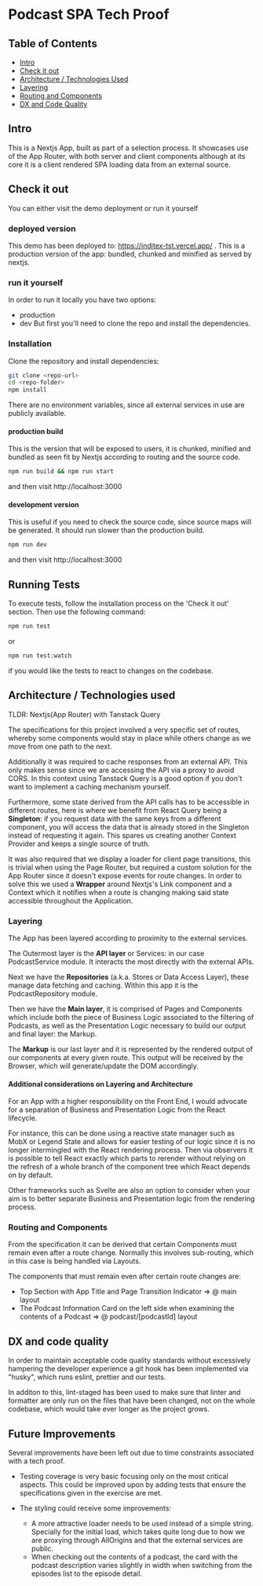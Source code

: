 # Podcast SPA Tech Proof

## Table of Contents

- [Intro](#intro)
- [Check it out](#check-it-out)
- [Architecture / Technologies Used](#architecture--technologies-used)
- [Layering](#layering)
- [Routing and Components](#routing-and-components)
- [DX and Code Quality](#dx-and-code-quality)

## Intro

This is a Nextjs App, built as part of a selection process. It showcases use of the App Router, with both server and client components although at its core it is a client rendered SPA loading data from an external source.

## Check it out

You can either visit the demo deployment or run it yourself

### deployed version

This demo has been deployed to: https://inditex-tst.vercel.app/ . This is a production version of the app: bundled, chunked and minified as served by nextjs.

### run it yourself

In order to run it locally you have two options:

- production
- dev
  But first you'll need to clone the repo and install the dependencies.

### Installation

Clone the repository and install dependencies:

```bash
git clone <repo-url>
cd <repo-folder>
npm install
```

There are no environment variables, since all external services in use are publicly available.

#### production build

This is the version that will be exposed to users, it is chunked, minified and bundled as seen fit by Nextjs according to routing and the source code.

```bash
npm run build && npm run start
```

and then visit http://localhost:3000

#### development version

This is useful if you need to check the source code, since source maps will be generated. It should run slower than the production build.

```bash
npm run dev
```

and then visit http://localhost:3000

## Running Tests

To execute tests, follow the installation process on the 'Check it out' section. Then use the following command:

```bash
npm run test
```

or

```bash
npm run test:watch
```

if you would like the tests to react to changes on the codebase.

## Architecture / Technologies used

TLDR: Nextjs(App Router) with Tanstack Query

The specifications for this project involved a very specific set of routes, whereby some components would stay in place while others change as we move from one path to the next.

Additionally it was required to cache responses from an external API. This only makes sense since we are accessing the API via a proxy to avoid CORS. In this context using Tanstack Query is a good option if you don't want to implement a caching mechanism yourself.

Furthermore, some state derived from the API calls has to be accessible in different routes, here is where we benefit from React Query being a **Singleton**: if you request data with the same keys from a different component, you will access the data that is already stored in the Singleton instead of requesting it again. This spares us creating another Context Provider and keeps a single source of truth.

It was also required that we display a loader for client page transitions, this is trivial when using the Page Router, but required a custom solution for the App Router since it doesn't expose events for route changes. In order to solve this we used a **Wrapper** around Nextjs's Link component and a Context which it notifies when a route is changing making said state accessible throughout the Application.

### Layering

The App has been layered according to proximity to the external services.

The Outermost layer is the **API layer** or Services: in our case PodcastService module. It interacts the most directly with the external APIs.

Next we have the **Repositories** (a.k.a. Stores or Data Access Layer), these manage data fetching and caching. Within this app it is the PodcastRepository module.

Then we have the **Main layer**, it is comprised of Pages and Components which include both the piece of Business Logic associated to the filtering of Podcasts, as well as the Presentation Logic necessary to build our output and final layer: the Markup.

The **Markup** is our last layer and it is represented by the rendered output of our components at every given route. This output will be received by the Browser, which will generate/update the DOM accordingly.

#### Additional considerations on Layering and Architecture

For an App with a higher responsibility on the Front End, I would advocate for a separation of Business and Presentation Logic from the React lifecycle.

For instance, this can be done using a reactive state manager such as MobX or Legend State and allows for easier testing of our logic since it is no longer intermingled with the React rendering process. Then via observers it is possible to tell React exactly which parts to rerender without relying on the refresh of a whole branch of the component tree which React depends on by default.

Other frameworks such as Svelte are also an option to consider when your aim is to better separate Business and Presentation logic from the rendering process.

### Routing and Components

From the specification it can be derived that certain Components must remain even after a route change. Normally this involves sub-routing, which in this case is being handled via Layouts.

The components that must remain even after certain route changes are:

- Top Section with App Title and Page Transition Indicator => @ main layout
- The Podcast Information Card on the left side when examining the contents of a Podcast => @ podcast/[podcastId] layout

## DX and code quality

In order to maintain acceptable code quality standards without excessively hampering the developer experience a git hook has been implemented via "husky", which runs eslint, prettier and our tests.

In additon to this, lint-staged has been used to make sure that linter and formatter are only run on the files that have been changed, not on the whole codebase, which would take ever longer as the project grows.

## Future Improvements

Several improvements have been left out due to time constraints associated with a tech proof.

- Testing coverage is very basic focusing only on the most critical aspects. This could be improved upon by adding tests that ensure the specifications given in the exercise are met.

- The styling could receive some improvements:
  - A more attractive loader needs to be used instead of a simple string. Specially for the initial load, which takes quite long due to how we are proxying through AllOrigins and that the external services are public.
  - When checking out the contents of a podcast, the card with the podcast description varies slightly in width when switching from the episodes list to the episode detail.

